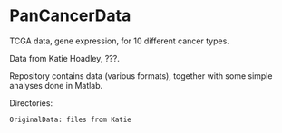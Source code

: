 # PanCancerData
TCGA data, gene expression, for 10 different cancer types.

Data from Katie Hoadley, ???.

Repository contains data (various formats), together with some simple analyses done in Matlab.

Directories:

    OriginalData: files from Katie

